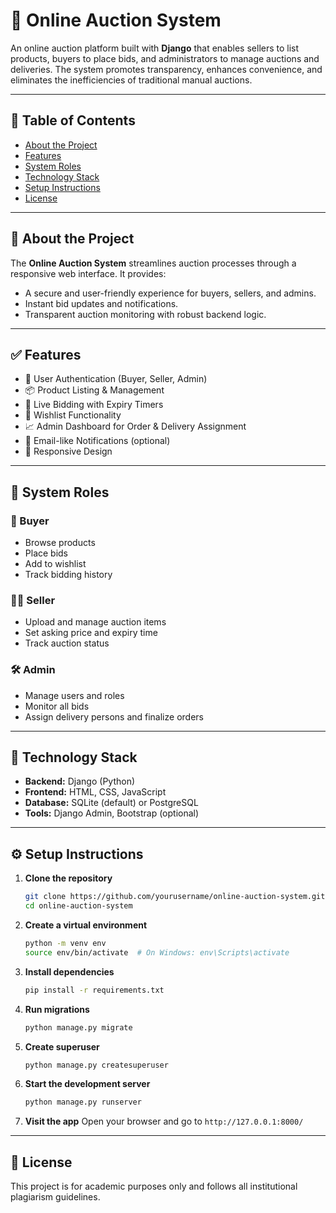 # 🧾 Online Auction System

An online auction platform built with **Django** that enables sellers to list products, buyers to place bids, and administrators to manage auctions and deliveries. The system promotes transparency, enhances convenience, and eliminates the inefficiencies of traditional manual auctions.

---

## 📌 Table of Contents

- [About the Project](#about-the-project)
- [Features](#features)
- [System Roles](#system-roles)
- [Technology Stack](#technology-stack)
- [Setup Instructions](#setup-instructions)
- [License](#license)

---

## 📖 About the Project

The **Online Auction System** streamlines auction processes through a responsive web interface. It provides:

- A secure and user-friendly experience for buyers, sellers, and admins.
- Instant bid updates and notifications.
- Transparent auction monitoring with robust backend logic.

---

## ✅ Features

- 🔐 User Authentication (Buyer, Seller, Admin)
- 📦 Product Listing & Management
- 🔨 Live Bidding with Expiry Timers
- 🛒 Wishlist Functionality
- 📈 Admin Dashboard for Order & Delivery Assignment
- 📨 Email-like Notifications (optional)
- 📱 Responsive Design

---

## 👥 System Roles

### 👤 Buyer
- Browse products
- Place bids
- Add to wishlist
- Track bidding history

### 🧑‍💼 Seller
- Upload and manage auction items
- Set asking price and expiry time
- Track auction status

### 🛠 Admin
- Manage users and roles
- Monitor all bids
- Assign delivery persons and finalize orders

---

## 🧰 Technology Stack

- **Backend:** Django (Python)
- **Frontend:** HTML, CSS, JavaScript
- **Database:** SQLite (default) or PostgreSQL
- **Tools:** Django Admin, Bootstrap (optional)

---

## ⚙️ Setup Instructions

1. **Clone the repository**
   ```bash
   git clone https://github.com/yourusername/online-auction-system.git
   cd online-auction-system
   ```

2. **Create a virtual environment**
   ```bash
   python -m venv env
   source env/bin/activate  # On Windows: env\Scripts\activate
   ```

3. **Install dependencies**
   ```bash
   pip install -r requirements.txt
   ```

4. **Run migrations**
   ```bash
   python manage.py migrate
   ```

5. **Create superuser**
   ```bash
   python manage.py createsuperuser
   ```

6. **Start the development server**
   ```bash
   python manage.py runserver
   ```

7. **Visit the app**
   Open your browser and go to `http://127.0.0.1:8000/`

---

## 📝 License

This project is for academic purposes only and follows all institutional plagiarism guidelines.

